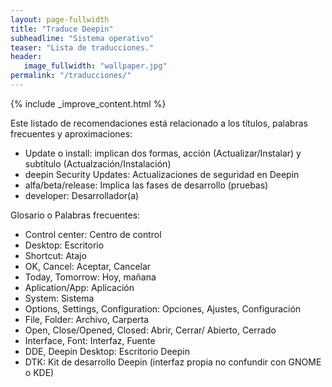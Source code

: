 ```yaml
---
layout: page-fullwidth
title: "Traduce Deepin"
subheadline: "Sistema operativo"
teaser: "Lista de traducciones."
header:
   image_fullwidth: "wallpaper.jpg"
permalink: "/traducciones/"
---
```


{% include _improve_content.html %}

Este listado de recomendaciones está relacionado a los títulos, palabras frecuentes y aproximaciones:

* Update o install: implican dos formas, acción (Actualizar/Instalar) y subtítulo (Actualzación/Instalación)
* deepin Security Updates: Actualizaciones de seguridad en Deepin
* alfa/beta/release: Implica las fases de desarrollo (pruebas)
* developer: Desarrollador(a)

Glosario o Palabras frecuentes:
* Control center: Centro de control
* Desktop: Escritorio
* Shortcut: Atajo
* OK, Cancel: Aceptar, Cancelar
* Today, Tomorrow: Hoy, mañana
* Aplication/App: Aplicación
* System: Sistema
* Options, Settings, Configuration: Opciones, Ajustes, Configuración
* File, Folder: Archivo, Carperta
* Open, Close/Opened, Closed: Abrir, Cerrar/ Abierto, Cerrado
* Interface, Font: Interfaz, Fuente
* DDE, Deepin Desktop: Escritorio Deepin
* DTK: Kit de desarrollo Deepin (interfaz propia no confundir con GNOME o KDE)
